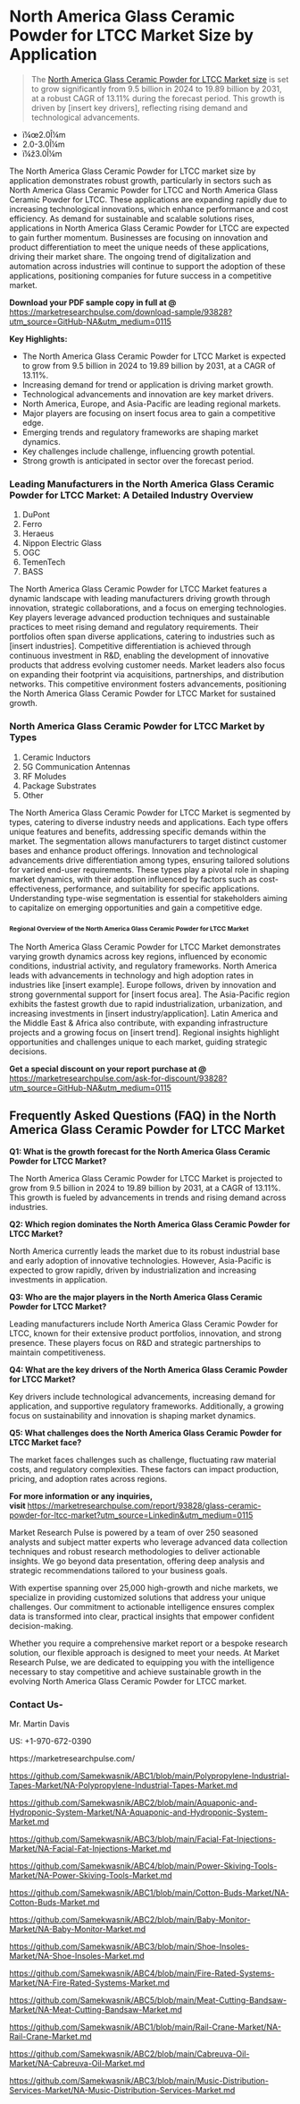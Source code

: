<h1>North America Glass Ceramic Powder for LTCC Market&nbsp;Size by Application</h1><blockquote><p>The <a href="https://marketresearchpulse.com/download-sample/93828?utm_source=GitHub-NA&amp;utm_medium=0115">North America Glass Ceramic Powder for LTCC Market size</a> is set to grow significantly from 9.5 billion in 2024 to 19.89 billion by 2031, at a robust CAGR of 13.11% during the forecast period. This growth is driven by [insert key drivers], reflecting rising demand and technological advancements.</p></blockquote><ul><li>ï¼œ2.0Î¼m<li> 2.0-3.0Î¼m<li> ï¼ž3.0Î¼m</li></ul><p>The North America Glass Ceramic Powder for LTCC market size by application demonstrates robust growth, particularly in sectors such as North America Glass Ceramic Powder for LTCC and North America Glass Ceramic Powder for LTCC. These applications are expanding rapidly due to increasing technological innovations, which enhance performance and cost efficiency. As demand for sustainable and scalable solutions rises, applications in North America Glass Ceramic Powder for LTCC are expected to gain further momentum. Businesses are focusing on innovation and product differentiation to meet the unique needs of these applications, driving their market share. The ongoing trend of digitalization and automation across industries will continue to support the adoption of these applications, positioning companies for future success in a competitive market.</p><p><strong>Download your PDF sample copy in full at @ </strong><a href="https://marketresearchpulse.com/download-sample/93828?utm_source=GitHub-NA&amp;utm_medium=0115">https://marketresearchpulse.com/download-sample/93828?utm_source=GitHub-NA&amp;utm_medium=0115</a></p><p><strong>Key Highlights: </strong></p><ul><li>The North America Glass Ceramic Powder for LTCC Market is expected to grow from 9.5 billion in 2024 to 19.89 billion by 2031, at a CAGR of 13.11%.</li><li>Increasing demand for trend or application is driving market growth.</li><li>Technological advancements and innovation are key market drivers.</li><li>North America, Europe, and Asia-Pacific are leading regional markets.</li><li>Major players are focusing on insert focus area to gain a competitive edge.</li><li>Emerging trends and regulatory frameworks are shaping market dynamics.</li><li>Key challenges include challenge, influencing growth potential.</li><li>Strong growth is anticipated in sector over the forecast period.</li></ul><h3>Leading Manufacturers in the North America Glass Ceramic Powder for LTCC Market: A Detailed Industry Overview</h3><ol><li>DuPont</li><li>Ferro</li><li>Heraeus</li><li>Nippon Electric Glass</li><li>OGC</li><li>TemenTech</li><li>BASS</li></ol><div class="flex max-w-full flex-col flex-grow"><div class="min-h-8 text-message flex w-full flex-col items-end gap-2 whitespace-normal break-words [.text-message+&amp;]:mt-5" dir="auto" data-message-author-role="assistant" data-message-id="fd8432e4-4910-450d-b182-61b7bfb0a01f" data-message-model-slug="gpt-4o"><div class="flex w-full flex-col gap-1 empty:hidden first:pt-[3px]"><div class="markdown prose w-full break-words dark:prose-invert light"><p>The North America Glass Ceramic Powder for LTCC Market features a dynamic landscape with leading manufacturers driving growth through innovation, strategic collaborations, and a focus on emerging technologies. Key players leverage advanced production techniques and sustainable practices to meet rising demand and regulatory requirements. Their portfolios often span diverse applications, catering to industries such as [insert industries]. Competitive differentiation is achieved through continuous investment in R&amp;D, enabling the development of innovative products that address evolving customer needs. Market leaders also focus on expanding their footprint via acquisitions, partnerships, and distribution networks. This competitive environment fosters advancements, positioning the North America Glass Ceramic Powder for LTCC Market for sustained growth.</p></div></div></div></div><h3>North America Glass Ceramic Powder for LTCC Market by Types</h3><ol><li>Ceramic Inductors<li> 5G Communication Antennas<li> RF Moludes<li> Package Substrates<li> Other</li></ol><div class="flex max-w-full flex-col flex-grow"><div class="min-h-8 text-message flex w-full flex-col items-end gap-2 whitespace-normal break-words [.text-message+&amp;]:mt-5" dir="auto" data-message-author-role="assistant" data-message-id="084470be-0bb7-4664-bddf-5156b4f41249" data-message-model-slug="gpt-4o-mini"><div class="flex w-full flex-col gap-1 empty:hidden first:pt-[3px]"><div class="markdown prose w-full break-words dark:prose-invert light"><p>The North America Glass Ceramic Powder for LTCC Market is segmented by types, catering to diverse industry needs and applications. Each type offers unique features and benefits, addressing specific demands within the market. The segmentation allows manufacturers to target distinct customer bases and enhance product offerings. Innovation and technological advancements drive differentiation among types, ensuring tailored solutions for varied end-user requirements. These types play a pivotal role in shaping market dynamics, with their adoption influenced by factors such as cost-effectiveness, performance, and suitability for specific applications. Understanding type-wise segmentation is essential for stakeholders aiming to capitalize on emerging opportunities and gain a competitive edge.</p></div></div></div></div><h3><span style="font-size: 11px;">Regional Overview of the North America Glass Ceramic Powder for LTCC Market</span></h3><div class="flex max-w-full flex-col flex-grow"><div class="min-h-8 text-message flex w-full flex-col items-end gap-2 whitespace-normal break-words [.text-message+&amp;]:mt-5" dir="auto" data-message-author-role="assistant" data-message-id="e9038762-ce64-4e30-91c9-9bd413514231" data-message-model-slug="gpt-4o-mini"><div class="flex w-full flex-col gap-1 empty:hidden first:pt-[3px]"><div class="markdown prose w-full break-words dark:prose-invert light"><p>The North America Glass Ceramic Powder for LTCC Market demonstrates varying growth dynamics across key regions, influenced by economic conditions, industrial activity, and regulatory frameworks. North America leads with advancements in technology and high adoption rates in industries like [insert example]. Europe follows, driven by innovation and strong governmental support for [insert focus area]. The Asia-Pacific region exhibits the fastest growth due to rapid industrialization, urbanization, and increasing investments in [insert industry/application]. Latin America and the Middle East &amp; Africa also contribute, with expanding infrastructure projects and a growing focus on [insert trend]. Regional insights highlight opportunities and challenges unique to each market, guiding strategic decisions.</p></div></div></div></div><p><strong>Get a special discount on your report purchase at @ </strong><a href="https://marketresearchpulse.com/ask-for-discount/93828?utm_source=GitHub-NA&amp;utm_medium=0115">https://marketresearchpulse.com/ask-for-discount/93828?utm_source=GitHub-NA&amp;utm_medium=0115</a></p><h2>Frequently Asked Questions (FAQ) in the North America Glass Ceramic Powder for LTCC Market</h2><p><strong>Q1: What is the growth forecast for the North America Glass Ceramic Powder for LTCC Market?</strong></p><p>The North America Glass Ceramic Powder for LTCC Market is projected to grow from 9.5 billion in 2024 to 19.89 billion by 2031, at a CAGR of 13.11%. This growth is fueled by advancements in trends and rising demand across industries.</p><p><strong>Q2: Which region dominates the North America Glass Ceramic Powder for LTCC Market?</strong></p><p>North America currently leads the market due to its robust industrial base and early adoption of innovative technologies. However, Asia-Pacific is expected to grow rapidly, driven by industrialization and increasing investments in application.</p><p><strong>Q3: Who are the major players in the North America Glass Ceramic Powder for LTCC Market?</strong></p><p>Leading manufacturers include North America Glass Ceramic Powder for LTCC, known for their extensive product portfolios, innovation, and strong presence. These players focus on R&amp;D and strategic partnerships to maintain competitiveness.</p><p><strong>Q4: What are the key drivers of the North America Glass Ceramic Powder for LTCC Market?</strong></p><p>Key drivers include technological advancements, increasing demand for application, and supportive regulatory frameworks. Additionally, a growing focus on sustainability and innovation is shaping market dynamics.</p><p><strong>Q5: What challenges does the North America Glass Ceramic Powder for LTCC Market face?</strong></p><p>The market faces challenges such as challenge, fluctuating raw material costs, and regulatory complexities. These factors can impact production, pricing, and adoption rates across regions.</p><p><strong>For more information or any inquiries, visit&nbsp;</strong><a href="https://marketresearchpulse.com/report/93828/glass-ceramic-powder-for-ltcc-market?utm_source=Linkedin&utm_medium=0115">https://marketresearchpulse.com/report/93828/glass-ceramic-powder-for-ltcc-market?utm_source=Linkedin&utm_medium=0115</a></p><p>Market Research Pulse is powered by a team of over 250 seasoned analysts and subject matter experts who leverage advanced data collection techniques and robust research methodologies to deliver actionable insights. We go beyond data presentation, offering deep analysis and strategic recommendations tailored to your business goals.</p><p>With expertise spanning over 25,000 high-growth and niche markets, we specialize in providing customized solutions that address your unique challenges. Our commitment to actionable intelligence ensures complex data is transformed into clear, practical insights that empower confident decision-making.</p><p>Whether you require a comprehensive market report or a bespoke research solution, our flexible approach is designed to meet your needs. At Market Research Pulse, we are dedicated to equipping you with the intelligence necessary to stay competitive and achieve sustainable growth in the evolving North America Glass Ceramic Powder for LTCC market.</p><h3><strong>Contact Us-</strong></h3><p>Mr. Martin Davis</p><p>US: +1-970-672-0390</p><p>https://marketresearchpulse.com/</p><p><a href="https://github.com/Samekwasnik/ABC1/blob/main/Polypropylene-Industrial-Tapes-Market/NA-Polypropylene-Industrial-Tapes-Market.md">https://github.com/Samekwasnik/ABC1/blob/main/Polypropylene-Industrial-Tapes-Market/NA-Polypropylene-Industrial-Tapes-Market.md</a></p><p><a href="https://github.com/Samekwasnik/ABC2/blob/main/Aquaponic-and-Hydroponic-System-Market/NA-Aquaponic-and-Hydroponic-System-Market.md">https://github.com/Samekwasnik/ABC2/blob/main/Aquaponic-and-Hydroponic-System-Market/NA-Aquaponic-and-Hydroponic-System-Market.md</a></p><p><a href="https://github.com/Samekwasnik/ABC3/blob/main/Facial-Fat-Injections-Market/NA-Facial-Fat-Injections-Market.md">https://github.com/Samekwasnik/ABC3/blob/main/Facial-Fat-Injections-Market/NA-Facial-Fat-Injections-Market.md</a></p><p><a href="https://github.com/Samekwasnik/ABC4/blob/main/Power-Skiving-Tools-Market/NA-Power-Skiving-Tools-Market.md">https://github.com/Samekwasnik/ABC4/blob/main/Power-Skiving-Tools-Market/NA-Power-Skiving-Tools-Market.md</a></p><p><a href="https://github.com/Samekwasnik/ABC1/blob/main/Cotton-Buds-Market/NA-Cotton-Buds-Market.md">https://github.com/Samekwasnik/ABC1/blob/main/Cotton-Buds-Market/NA-Cotton-Buds-Market.md</a></p><p><a href="https://github.com/Samekwasnik/ABC2/blob/main/Baby-Monitor-Market/NA-Baby-Monitor-Market.md">https://github.com/Samekwasnik/ABC2/blob/main/Baby-Monitor-Market/NA-Baby-Monitor-Market.md</a></p><p><a href="https://github.com/Samekwasnik/ABC3/blob/main/Shoe-Insoles-Market/NA-Shoe-Insoles-Market.md">https://github.com/Samekwasnik/ABC3/blob/main/Shoe-Insoles-Market/NA-Shoe-Insoles-Market.md</a></p><p><a href="https://github.com/Samekwasnik/ABC4/blob/main/Fire-Rated-Systems-Market/NA-Fire-Rated-Systems-Market.md">https://github.com/Samekwasnik/ABC4/blob/main/Fire-Rated-Systems-Market/NA-Fire-Rated-Systems-Market.md</a></p><p><a href="https://github.com/Samekwasnik/ABC5/blob/main/Meat-Cutting-Bandsaw-Market/NA-Meat-Cutting-Bandsaw-Market.md">https://github.com/Samekwasnik/ABC5/blob/main/Meat-Cutting-Bandsaw-Market/NA-Meat-Cutting-Bandsaw-Market.md</a></p><p><a href="https://github.com/Samekwasnik/ABC1/blob/main/Rail-Crane-Market/NA-Rail-Crane-Market.md">https://github.com/Samekwasnik/ABC1/blob/main/Rail-Crane-Market/NA-Rail-Crane-Market.md</a></p><p><a href="https://github.com/Samekwasnik/ABC2/blob/main/Cabreuva-Oil-Market/NA-Cabreuva-Oil-Market.md">https://github.com/Samekwasnik/ABC2/blob/main/Cabreuva-Oil-Market/NA-Cabreuva-Oil-Market.md</a></p><p><a href="https://github.com/Samekwasnik/ABC3/blob/main/Music-Distribution-Services-Market/NA-Music-Distribution-Services-Market.md">https://github.com/Samekwasnik/ABC3/blob/main/Music-Distribution-Services-Market/NA-Music-Distribution-Services-Market.md</a></p>
